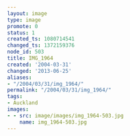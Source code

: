 ```yaml
---
layout: image
type: image
promote: 0
status: 1
created_ts: 1080714541
changed_ts: 1372159376
node_id: 503
title: IMG_1964
created: '2004-03-31'
changed: '2013-06-25'
aliases:
- "/2004/03/31/img_1964/"
permalink: "/2004/03/31/img_1964/"
tags:
- Auckland
images:
- - src: image/images/img_1964-503.jpg
    name: img_1964-503.jpg
---
```


